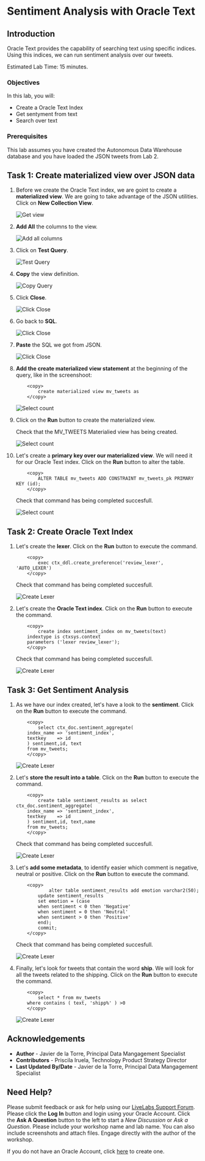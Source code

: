 # Sentiment Analysis with Oracle Text

## Introduction

Oracle Text provides the capability of searching text using specific indices. Using this indices, we can run sentiment analysis over our tweets.

Estimated Lab Time: 15 minutes.

### Objectives

In this lab, you will:

* Create a Oracle Text Index
* Get sentyment from text
* Search over text


### Prerequisites

This lab assumes you have created the Autonomous Data Warehouse database and you have loaded the JSON tweets from Lab 2.

## Task 1: Create materialized view over JSON data

1. Before we create the Oracle Text index, we are goint to create a **materialized view**. We are going to take advantage of the JSON utilities. Click on **New Collection View**.

    ![Get view](./images/get-view.png)

2. **Add All** the columns to the view.

    ![Add all columns](./images/add-all.png)

3.  Click on **Test Query**.

    ![Test Query](./images/test-query.png)

4. **Copy** the view definition.

    ![Copy Query](./images/copy-query.png)

5. Click **Close**.

    ![Click Close](./images/click-close.png)

6. Go back to **SQL**.

    ![Click Close](./images/back-to-sql.png)

7. **Paste** the SQL we got from JSON.

    ![Click Close](./images/paste-sql.PNG)

8. **Add the create materialized view statement** at the beginning of the query, like in the screenshoot:

    ```
        <copy> 
            create materialized view mv_tweets as 
        </copy>
    ```

    ![Select count](./images/create-view.png)

9. Click on the **Run** button to create the materialized view.

    Check that the MV_TWEETS Materialied view has being created.

    ![Select count](./images/run-view.png)

10. Let's create a **primary key over our materialized view**. We will need it for our Oracle Text index. Click on the **Run** button to alter the table.

    ```
        <copy> 
            ALTER TABLE mv_tweets ADD CONSTRAINT mv_tweets_pk PRIMARY KEY (id);
        </copy>
    ```
    
    Check that command has being completed succesfull.

    ![Select count](./images/create-pk.png)

## Task 2: Create Oracle Text Index

1. Let's create the **lexer**. Click on the **Run** button to execute the command.

    ```
        <copy> 
            exec ctx_ddl.create_preference('review_lexer', 'AUTO_LEXER')
        </copy>
    ```

    Check that command has being completed succesfull.

    ![Create Lexer](./images/create-lexer.png)

2. Let's create the **Oracle Text index**. Click on the **Run** button to execute the command.

    ```
        <copy> 
            create index sentiment_index on mv_tweets(text)
        indextype is ctxsys.context 
        parameters ('lexer review_lexer');
        </copy>
    ```
    
    Check that command has being completed succesfull.

    ![Create Lexer](./images/create-index.png)

## Task 3: Get Sentiment Analysis

1. As we have our index created, let's have a look to the **sentiment**. Click on the **Run** button to execute the command.

    ``` 
        <copy> 
            select ctx_doc.sentiment_aggregate(
        index_name => 'sentiment_index',
        textkey    => id 
        ) sentiment,id, text
        from mv_tweets;
        </copy>
    ```
    
    ![Create Lexer](./images/first-sentiment.png)

2. Let's **store the result into a table**. Click on the **Run** button to execute the command.

    ```
        <copy> 
            create table sentiment_results as select ctx_doc.sentiment_aggregate(
        index_name => 'sentiment_index',
        textkey    => id 
        ) sentiment,id, text,name
        from mv_tweets;
        </copy>
    ```
    
    Check that command has being completed succesfull.

    ![Create Lexer](./images/create-table.png)

3. Let's **add some metadata**, to identify easier which comment is negative, neutral or positive. Click on the **Run** button to execute the command.

    ```
        <copy> 
                alter table sentiment_results add emotion varchar2(50);
            update sentiment_results
            set emotion = (case
            when sentiment < 0 then 'Negative'
            when sentiment = 0 then 'Neutral'
            when sentiment > 0 then 'Positive'
            end);
            commit;
        </copy>
    ```

    Check that command has being completed succesfull.

    ![Create Lexer](./images/alter-table.png)

4. Finally, let's look for tweets that contain the word **ship**. We will look for all the tweets related to the shipping. Click on the **Run** button to execute the command.

    ```
        <copy> 
            select * from mv_tweets
        where contains ( text, 'shipp%' ) >0
        </copy>
    ```

    ![Create Lexer](./images/text-search.png)

## Acknowledgements
* **Author** - Javier de la Torre, Principal Data Mangagement Specialist
* **Contributors** - Priscila Iruela, Technology Product Strategy Director
* **Last Updated By/Date** - Javier de la Torre, Principal Data Mangagement Specialist

## Need Help?
Please submit feedback or ask for help using our [LiveLabs Support Forum](https://community.oracle.com/tech/developers/categories/livelabsdiscussions). Please click the **Log In** button and login using your Oracle Account. Click the **Ask A Question** button to the left to start a *New Discussion* or *Ask a Question*.  Please include your workshop name and lab name.  You can also include screenshots and attach files.  Engage directly with the author of the workshop.

If you do not have an Oracle Account, click [here](https://profile.oracle.com/myprofile/account/create-account.jspx) to create one.